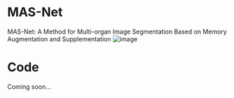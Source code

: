 # MAS-Net
MAS-Net: A Method for Multi-organ Image Segmentation Based on Memory Augmentation and Supplementation
![image]([https://github.com/zz0226zz/MAS-Net/model.png](https://raw.githubusercontent.com/zz0226zz/MAS-Net/main/model.png))

# Code
Coming soon...
